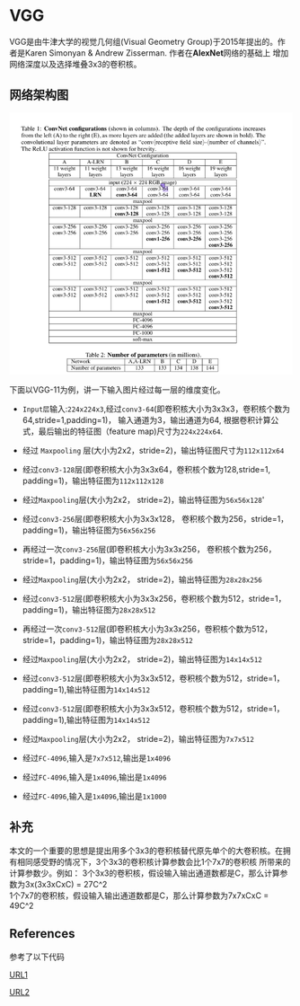 # VGG 
VGG是由牛津大学的视觉几何组(Visual Geometry Group)于2015年提出的。作者是Karen Simonyan & Andrew Zisserman. 作者在**AlexNet**网络的基础上
增加网络深度以及选择堆叠3x3的卷积核。 

## 网络架构图 
![img.png](img.png) </br>

下面以VGG-11为例，讲一下输入图片经过每一层的维度变化。 
- ```Input层```输入:```224x224x3```,经过```conv3-64```(即卷积核大小为3x3x3，卷积核个数为64,stride=1,padding=1)， 输入通道为3，输出通道为64, 根据卷积计算公式，最后输出的特征图（feature map)尺寸为```224x224x64```. 

- 经过 ```Maxpooling``` 层(大小为2x2，stride=2)，输出特征图尺寸为```112x112x64```  

- 经过```conv3-128```层(即卷积核大小为3x3x64，卷积核个数为128,stride=1, padding=1)，输出特征图为```112x112x128``` 

- 经过```Maxpooling```层(大小为2x2， stride=2)，输出特征图为```56x56x128```'

- 经过```conv3-256```层(即卷积核大小为3x3x128， 卷积核个数为256，stride=1，padding=1)，输出特征图为```56x56x256```

- 再经过一次```conv3-256```层(即卷积核大小为3x3x256， 卷积核个数为256，stride=1，padding=1)，输出特征图为```56x56x256```  

- 经过```Maxpooling```层(大小为2x2， stride=2)，输出特征图为```28x28x256``` 

- 经过```conv3-512```层(即卷积核大小为3x3x256，卷积核个数为512，stride=1，padding=1)，输出特征图为```28x28x512```

- 再经过一次```conv3-512```层(即卷积核大小为3x3x256，卷积核个数为512，stride=1，padding=1)，输出特征图为```28x28x512```

- 经过```Maxpooling```层(大小为2x2， stride=2)，输出特征图为```14x14x512``` 

- 经过```conv3-512```层(即卷积核大小为3x3x512，卷积核个数为512，stride=1，padding=1),输出特征图为```14x14x512``` 

- 经过```conv3-512```层(即卷积核大小为3x3x512，卷积核个数为512，stride=1，padding=1),输出特征图为```14x14x512``` 

- 经过```Maxpooling```层(大小为2x2， stride=2)，输出特征图为```7x7x512```  

- 经过```FC-4096```,输入是```7x7x512```,输出是```1x4096```
- 经过```FC-4096```,输入是```1x4096```,输出是```1x4096``` 
- 经过```FC-4096```,输入是```1x4096```,输出是```1x1000```  

## 补充 
本文的一个重要的思想是提出用多个3x3的卷积核替代原先单个的大卷积核。在拥有相同感受野的情况下，3个3x3的卷积核计算参数会比1个7x7的卷积核
所带来的计算参数少。例如：
3个3x3的卷积核，假设输入输出通道数都是C，那么计算参数为3x(3x3xCxC) = 27C^2 </br> 
1个7x7的卷积核，假设输入输出通道数都是C，那么计算参数为7x7xCxC = 49C^2  

## References  
参考了以下代码

[URL1](https://github.com/WZMIAOMIAO/deep-learning-for-image-processing/blob/master/pytorch_classification/Test3_vggnet/model.py) 

[URL2](https://github.com/pytorch/vision/blob/main/torchvision/models/vgg.py)
